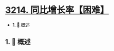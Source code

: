 # [3214. 同比增长率【困难】](https://github.com/tnotesjs/TNotes.leetcode/tree/main/notes/3214.%20%E5%90%8C%E6%AF%94%E5%A2%9E%E9%95%BF%E7%8E%87%E3%80%90%E5%9B%B0%E9%9A%BE%E3%80%91)

<!-- region:toc -->

- [1. 📝 概述](#1--概述)

<!-- endregion:toc -->

## 1. 📝 概述
